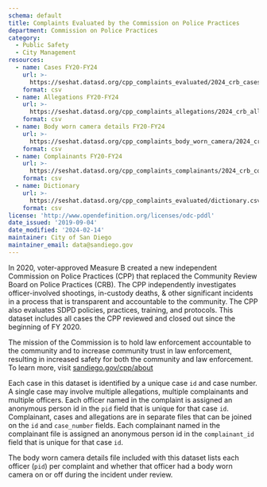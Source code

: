 ```yaml
---
schema: default
title: Complaints Evaluated by the Commission on Police Practices 
department: Commission on Police Practices
category:
  - Public Safety
  - City Management
resources:
  - name: Cases FY20-FY24
    url: >-
      https://seshat.datasd.org/cpp_complaints_evaluated/2024_crb_cases_datasd.csv
    format: csv
  - name: Allegations FY20-FY24
    url: >-
      https://seshat.datasd.org/cpp_complaints_allegations/2024_crb_allegations_datasd.csv
    format: csv
  - name: Body worn camera details FY20-FY24
    url: >-
      https://seshat.datasd.org/cpp_complaints_body_worn_camera/2024_crb_cases_bwc_datasd.csv
    format: csv
  - name: Complainants FY20-FY24
    url: >-
      https://seshat.datasd.org/cpp_complaints_complainants/2024_crb_complainants_datasd.csv
    format: csv
  - name: Dictionary
    url: >-
      https://seshat.datasd.org/cpp_complaints_evaluated/dictionary.csv
    format: csv
license: 'http://www.opendefinition.org/licenses/odc-pddl'
date_issued: '2019-09-04'
date_modified: '2024-02-14'
maintainer: City of San Diego
maintainer_email: data@sandiego.gov
---
```

In 2020, voter-approved Measure B created a new independent Commission on Police Practices (CPP) that replaced the Community Review Board on Police Practices (CRB). The CPP independently investigates officer-involved shootings, in-custody deaths, & other significant incidents in a process that is transparent and accountable to the community. The CPP also evaluates SDPD policies, practices, training, and protocols. This dataset includes all cases the CPP reviewed and closed out since the beginning of FY 2020.

<!--more-->

The mission of the Commission is to hold law enforcement accountable to the community and to increase community trust in law enforcement, resulting in increased safety for both the community and law enforcement. To learn more, visit [sandiego.gov/cpp/about](https://www.sandiego.gov/cpp/about)

Each case in this dataset is identified by a unique case `id` and case number. A single case may involve multiple allegations, multiple complainants and multiple officers. Each officer named in the complaint is assigned an anonymous person id in the `pid` field that is unique for that case `id`. Complainant, cases and allegations are in separate files that can be joined on the `id` and `case_number` fields. Each complainant named in the complainant file is assigned an anonymous person id in the `complainant_id` field that is unique for that case `id`.

The body worn camera details file included with this dataset lists each officer (`pid`) per complaint and whether that officer had a body worn camera on or off during the incident under review.